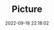 ---
weight: 1
images:
- /images/edited/224.jpeg
title: Picture
date: 2022-09-18 22:18:02
tags: [luminarneo,work,ilce7m3,kite]
---